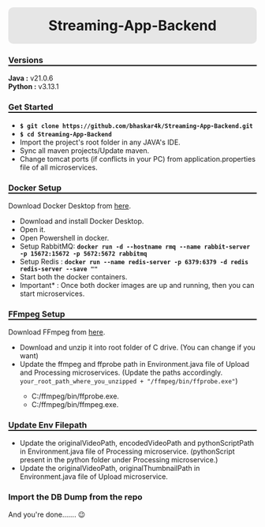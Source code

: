 <h1 style="text-align: center; margin: 0; background-color: #e6e6e6; border-radius: 10px; padding: 20px;">Streaming-App-Backend</h1>


<h3 style="border-bottom: 2px solid black;">Versions</h3>
<b>Java :</b> v21.0.6 <br>
<b>Python :</b> v3.13.1 <br>

<h3 style="border-bottom: 2px solid black;">Get Started</h3>
<ul>
    <li><code><b>$ git clone https://github.com/bhaskar4k/Streaming-App-Backend.git</b></code></li>
    <li><code><b>$ cd Streaming-App-Backend</b></code></li>
    <li>Import the project's root folder in any JAVA's IDE.</li>
    <li>Sync all maven projects/Update maven.</li>
    <li>Change tomcat ports (if conflicts in your PC) from application.properties file of all microservices.</li>
</ul>

<h3 style="border-bottom: 2px solid black;">Docker Setup</h3>
Download Docker Desktop from <a href="https://www.docker.com/products/docker-desktop/">here</a>.

<ul>
    <li>Download and install Docker Desktop.</li>
    <li>Open it.</li>
    <li>Open Powershell in docker.</li>
    <li>Setup RabbitMQ: <code><b>docker run -d --hostname rmq --name rabbit-server -p 15672:15672 -p 5672:5672 rabbitmq</b></code></li>
    <li>Setup Redis : <code><b>docker run --name redis-server -p 6379:6379 -d redis redis-server --save ""</b></code></li>
    <li>Start both the docker containers.</li>
    <li>Important* : Once both docker images are up and running, then you can start microservices.</li>
</ul>

<h3 style="border-bottom: 2px solid black;">FFmpeg Setup</h3>
Download FFmpeg from <a href="https://drive.google.com/file/d/1iUe5nacH7ZJNpK8MJrom2VPskTnurFOi/view?usp=sharing">here</a>.

<ul>
    <li>Download and unzip it into root folder of C drive. (You can change if you want)</li>
    <li>Update the ffmpeg and ffprobe path in Environment.java file of Upload and Processing microservices. (Update the paths accordingly. <code>your_root_path_where_you_unzipped + "/ffmpeg/bin/ffprobe.exe"</code>)</li>
    <ul>
        <li>C:/ffmpeg/bin/ffprobe.exe.</li>
        <li>C:/ffmpeg/bin/ffmpeg.exe.</li>
    </ul>
</ul>

<h3 style="border-bottom: 2px solid black;">Update Env Filepath</h3>
<ul>
    <li>Update the originalVideoPath, encodedVideoPath and pythonScriptPath in Environment.java file of Processing microservice. (pythonScript present in the python folder under Processing microservice.)</li>
    <li>Update the originalVideoPath, originalThumbnailPath in Environment.java file of Upload microservice.</li>
</ul>

<h3>Import the DB Dump from the repo</h3>

<p>And you're done....... 😉</p>
